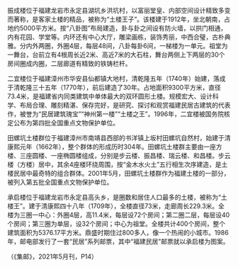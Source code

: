 ---
---

振成楼位于福建龙岩市永定县湖坑乡洪坑村，以富丽堂皇、内部空间设计精致多变而著称，是客家土楼的精品，被称为“土楼王子”。该楼建于1912年，坐北朝南，占地约5000平方米。按“八卦图”布局建造，卦与卦之间设有防火墙，以拱门相通，内有花园、学堂等。内环还有中心大厅，雕梁画栋，装饰秀丽，中西合璧，古朴典雅。分内外两圈，外圈4层，每层48间，八卦每卦6间，一梯楼为一单元。祖堂为一舞台，台前立有4根周长近2米、高近7米的大石柱，舞台两侧上下两层的30个房间圈成内圈，二层廊道有精致的铁铸栏杆。

二宜楼位于福建漳州市华安县仙都镇大地村，清乾隆五年（1740年）始建，落成于清乾隆三十五年（1770年），前后建造了30年。占地面积9300平方米，直径73.4米，是福建省内同类建筑中单体最大的双环圆形土楼。规模宏大、设计科学、布局合理、雕刻精湛、保存完好，是研究、探讨和观赏福建民居古建筑的代表作，被誉为“民居建筑瑰宝”“神州第一楼”“土楼之王”。1996年，二宜楼被国务院核定公布为第四批全国重点文物保护单位。

田螺坑土楼群位于福建漳州市南靖县西部的书洋镇上坂村田螺坑自然村，始建于清康熙元年（1662年），整个群体的形成历时304年。田螺坑土楼群主要由一座方楼、三座圆楼、一座椭圆楼组成，分别是步云楼、振昌楼、瑞云楼、和昌楼。步云楼（方楼）居中，其余4座楼环绕周围，按“金木水火土”五行相生次序建造，是土楼民居中最奇特的组合群体。2001年5月，田螺坑土楼群作为福建土楼的一部分，被列入第五批全国重点文物保护单位。

承启楼位于福建龙岩市永定县高头乡，是圈数和居住人口最多的土楼，被称为“土楼王”。建于清康熙四十八年（1709年），全楼直径73米，走廊周长229.3米。全楼为三圈一中心：外圈4层，高11.4米，每层设72个房间；第二圈二层，每层设40个房间；第三圈为单层，设32个房间；中心为祖堂。全楼共计400个房间，整个建筑面积为5376.17平方米。鼎盛时期住过800多人，像一个热闹的小城市。1986年，邮电部发行了一套“民居”系列邮票，其中“福建民居”邮票就以承启楼为图案。

（《集邮》，2021年5月刊，P14）
